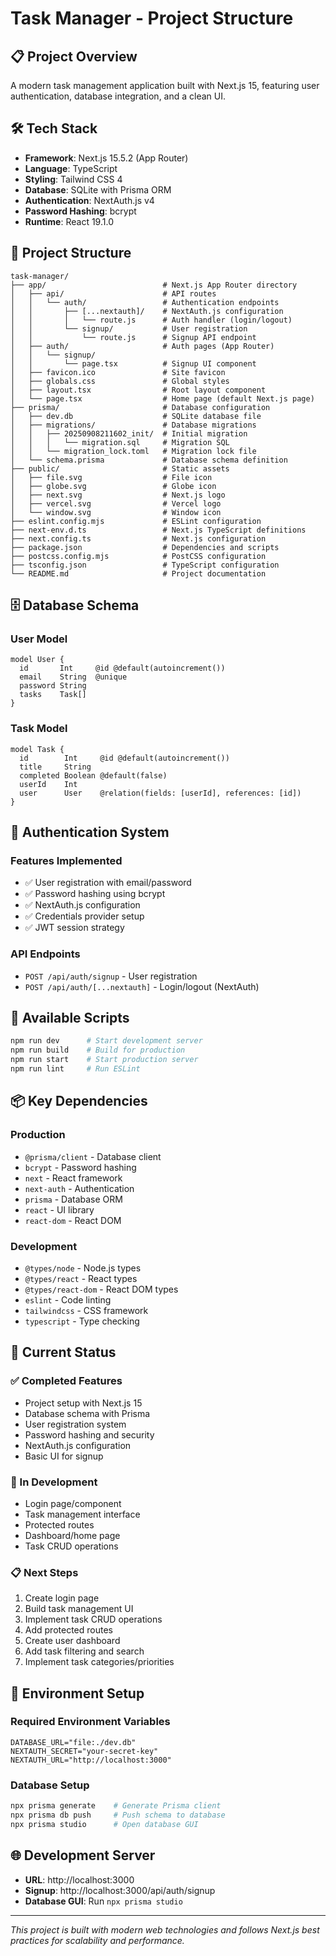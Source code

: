 # Task Manager - Project Structure

## 📋 Project Overview
A modern task management application built with Next.js 15, featuring user authentication, database integration, and a clean UI.

## 🛠️ Tech Stack
- **Framework**: Next.js 15.5.2 (App Router)
- **Language**: TypeScript
- **Styling**: Tailwind CSS 4
- **Database**: SQLite with Prisma ORM
- **Authentication**: NextAuth.js v4
- **Password Hashing**: bcrypt
- **Runtime**: React 19.1.0

## 📁 Project Structure

```
task-manager/
├── app/                          # Next.js App Router directory
│   ├── api/                      # API routes
│   │   └── auth/                 # Authentication endpoints
│   │       ├── [...nextauth]/    # NextAuth.js configuration
│   │       │   └── route.js      # Auth handler (login/logout)
│   │       └── signup/           # User registration
│   │           └── route.js      # Signup API endpoint
│   ├── auth/                     # Auth pages (App Router)
│   │   └── signup/
│   │       └── page.tsx          # Signup UI component
│   ├── favicon.ico               # Site favicon
│   ├── globals.css               # Global styles
│   ├── layout.tsx                # Root layout component
│   └── page.tsx                  # Home page (default Next.js page)
├── prisma/                       # Database configuration
│   ├── dev.db                    # SQLite database file
│   ├── migrations/               # Database migrations
│   │   ├── 20250908211602_init/  # Initial migration
│   │   │   └── migration.sql     # Migration SQL
│   │   └── migration_lock.toml   # Migration lock file
│   └── schema.prisma             # Database schema definition
├── public/                       # Static assets
│   ├── file.svg                  # File icon
│   ├── globe.svg                 # Globe icon
│   ├── next.svg                  # Next.js logo
│   ├── vercel.svg                # Vercel logo
│   └── window.svg                # Window icon
├── eslint.config.mjs             # ESLint configuration
├── next-env.d.ts                 # Next.js TypeScript definitions
├── next.config.ts                # Next.js configuration
├── package.json                  # Dependencies and scripts
├── postcss.config.mjs            # PostCSS configuration
├── tsconfig.json                 # TypeScript configuration
└── README.md                     # Project documentation
```

## 🗄️ Database Schema

### User Model
```prisma
model User {
  id       Int     @id @default(autoincrement())
  email    String  @unique
  password String
  tasks    Task[]
}
```

### Task Model
```prisma
model Task {
  id        Int     @id @default(autoincrement())
  title     String
  completed Boolean @default(false)
  userId    Int
  user      User    @relation(fields: [userId], references: [id])
}
```

## 🔐 Authentication System

### Features Implemented
- ✅ User registration with email/password
- ✅ Password hashing using bcrypt
- ✅ NextAuth.js configuration
- ✅ Credentials provider setup
- ✅ JWT session strategy

### API Endpoints
- `POST /api/auth/signup` - User registration
- `POST /api/auth/[...nextauth]` - Login/logout (NextAuth)

## 🚀 Available Scripts

```bash
npm run dev      # Start development server
npm run build    # Build for production
npm run start    # Start production server
npm run lint     # Run ESLint
```

## 📦 Key Dependencies

### Production
- `@prisma/client` - Database client
- `bcrypt` - Password hashing
- `next` - React framework
- `next-auth` - Authentication
- `prisma` - Database ORM
- `react` - UI library
- `react-dom` - React DOM

### Development
- `@types/node` - Node.js types
- `@types/react` - React types
- `@types/react-dom` - React DOM types
- `eslint` - Code linting
- `tailwindcss` - CSS framework
- `typescript` - Type checking

## 🎯 Current Status

### ✅ Completed Features
- Project setup with Next.js 15
- Database schema with Prisma
- User registration system
- Password hashing and security
- NextAuth.js configuration
- Basic UI for signup

### 🚧 In Development
- Login page/component
- Task management interface
- Protected routes
- Dashboard/home page
- Task CRUD operations

### 📋 Next Steps
1. Create login page
2. Build task management UI
3. Implement task CRUD operations
4. Add protected routes
5. Create user dashboard
6. Add task filtering and search
7. Implement task categories/priorities

## 🔧 Environment Setup

### Required Environment Variables
```env
DATABASE_URL="file:./dev.db"
NEXTAUTH_SECRET="your-secret-key"
NEXTAUTH_URL="http://localhost:3000"
```

### Database Setup
```bash
npx prisma generate    # Generate Prisma client
npx prisma db push     # Push schema to database
npx prisma studio      # Open database GUI
```

## 🌐 Development Server
- **URL**: http://localhost:3000
- **Signup**: http://localhost:3000/api/auth/signup
- **Database GUI**: Run `npx prisma studio`

---

*This project is built with modern web technologies and follows Next.js best practices for scalability and performance.*
